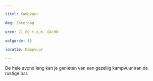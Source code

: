 ```yaml
---

titel: Kampvuur

dag: Zaterdag

uren: 21:00 t.e.m. 04:00

volgorde: 12

locatie: Kampvuur

---
```


De hele avond lang kan je genieten van een gezellig kampvuur aan de rustige bar.

